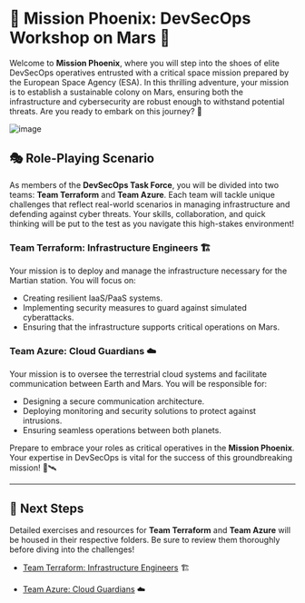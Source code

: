 # 🚀 **Mission Phoenix: DevSecOps Workshop on Mars** 🌌

Welcome to **Mission Phoenix**, where you will step into the shoes of elite DevSecOps operatives entrusted with a critical space mission prepared by the European Space Agency (ESA). In this thrilling adventure, your mission is to establish a sustainable colony on Mars, ensuring both the infrastructure and cybersecurity are robust enough to withstand potential threats. Are you ready to embark on this journey? 🌠

![image](https://github.com/user-attachments/assets/5753e3e4-cd37-43df-963f-eee21e393882)

## 🎭 **Role-Playing Scenario**

As members of the **DevSecOps Task Force**, you will be divided into two teams: **Team Terraform** and **Team Azure**. Each team will tackle unique challenges that reflect real-world scenarios in managing infrastructure and defending against cyber threats. Your skills, collaboration, and quick thinking will be put to the test as you navigate this high-stakes environment!

### **Team Terraform: Infrastructure Engineers 🏗️**
Your mission is to deploy and manage the infrastructure necessary for the Martian station. You will focus on:
- Creating resilient IaaS/PaaS systems.
- Implementing security measures to guard against simulated cyberattacks.
- Ensuring that the infrastructure supports critical operations on Mars.

### **Team Azure: Cloud Guardians ☁️**
Your mission is to oversee the terrestrial cloud systems and facilitate communication between Earth and Mars. You will be responsible for:
- Designing a secure communication architecture.
- Deploying monitoring and security solutions to protect against intrusions.
- Ensuring seamless operations between both planets.

Prepare to embrace your roles as critical operatives in the **Mission Phoenix**. Your expertise in DevSecOps is vital for the success of this groundbreaking mission! 🌌🛰️

---

## 📂 **Next Steps**

Detailed exercises and resources for **Team Terraform** and **Team Azure** will be housed in their respective folders. Be sure to review them thoroughly before diving into the challenges!

- [Team Terraform: Infrastructure Engineers](Infrastructure_Workshop/Terraform/README.md) 🏗️

- [Team Azure: Cloud Guardians](Infrastructure_Workshop/Azure_CLI/README.md) ☁️
